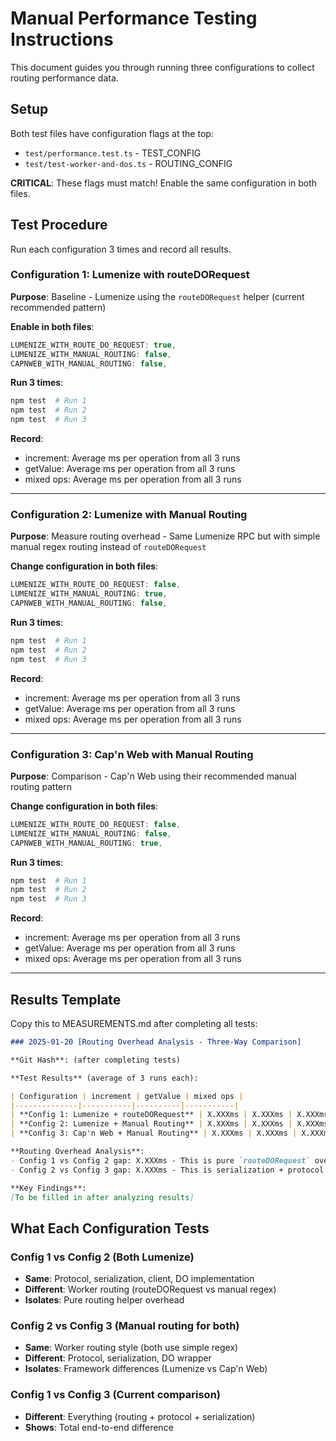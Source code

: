 # Manual Performance Testing Instructions

This document guides you through running three configurations to collect routing performance data.

## Setup

Both test files have configuration flags at the top:
- `test/performance.test.ts` - TEST_CONFIG
- `test/test-worker-and-dos.ts` - ROUTING_CONFIG

**CRITICAL**: These flags must match! Enable the same configuration in both files.

## Test Procedure

Run each configuration 3 times and record all results.

### Configuration 1: Lumenize with routeDORequest

**Purpose**: Baseline - Lumenize using the `routeDORequest` helper (current recommended pattern)

**Enable in both files**:
```typescript
LUMENIZE_WITH_ROUTE_DO_REQUEST: true,
LUMENIZE_WITH_MANUAL_ROUTING: false,
CAPNWEB_WITH_MANUAL_ROUTING: false,
```

**Run 3 times**:
```bash
npm test  # Run 1
npm test  # Run 2
npm test  # Run 3
```

**Record**:
- increment: Average ms per operation from all 3 runs
- getValue: Average ms per operation from all 3 runs
- mixed ops: Average ms per operation from all 3 runs

---

### Configuration 2: Lumenize with Manual Routing

**Purpose**: Measure routing overhead - Same Lumenize RPC but with simple manual regex routing instead of `routeDORequest`

**Change configuration in both files**:
```typescript
LUMENIZE_WITH_ROUTE_DO_REQUEST: false,
LUMENIZE_WITH_MANUAL_ROUTING: true,
CAPNWEB_WITH_MANUAL_ROUTING: false,
```

**Run 3 times**:
```bash
npm test  # Run 1
npm test  # Run 2
npm test  # Run 3
```

**Record**:
- increment: Average ms per operation from all 3 runs
- getValue: Average ms per operation from all 3 runs
- mixed ops: Average ms per operation from all 3 runs

---

### Configuration 3: Cap'n Web with Manual Routing

**Purpose**: Comparison - Cap'n Web using their recommended manual routing pattern

**Change configuration in both files**:
```typescript
LUMENIZE_WITH_ROUTE_DO_REQUEST: false,
LUMENIZE_WITH_MANUAL_ROUTING: false,
CAPNWEB_WITH_MANUAL_ROUTING: true,
```

**Run 3 times**:
```bash
npm test  # Run 1
npm test  # Run 2
npm test  # Run 3
```

**Record**:
- increment: Average ms per operation from all 3 runs
- getValue: Average ms per operation from all 3 runs
- mixed ops: Average ms per operation from all 3 runs

---

## Results Template

Copy this to MEASUREMENTS.md after completing all tests:

```markdown
### 2025-01-20 [Routing Overhead Analysis - Three-Way Comparison]

**Git Hash**: (after completing tests)

**Test Results** (average of 3 runs each):

| Configuration | increment | getValue | mixed ops |
|--------------|-----------|----------|-----------|
| **Config 1: Lumenize + routeDORequest** | X.XXXms | X.XXXms | X.XXXms |
| **Config 2: Lumenize + Manual Routing** | X.XXXms | X.XXXms | X.XXXms |
| **Config 3: Cap'n Web + Manual Routing** | X.XXXms | X.XXXms | X.XXXms |

**Routing Overhead Analysis**:
- Config 1 vs Config 2 gap: X.XXXms - This is pure `routeDORequest` overhead
- Config 2 vs Config 3 gap: X.XXXms - This is serialization + protocol differences

**Key Findings**:
[To be filled in after analyzing results]
```

## What Each Configuration Tests

### Config 1 vs Config 2 (Both Lumenize)
- **Same**: Protocol, serialization, client, DO implementation
- **Different**: Worker routing (routeDORequest vs manual regex)
- **Isolates**: Pure routing helper overhead

### Config 2 vs Config 3 (Manual routing for both)
- **Same**: Worker routing style (both use simple regex)
- **Different**: Protocol, serialization, DO wrapper
- **Isolates**: Framework differences (Lumenize vs Cap'n Web)

### Config 1 vs Config 3 (Current comparison)
- **Different**: Everything (routing + protocol + serialization)
- **Shows**: Total end-to-end difference
